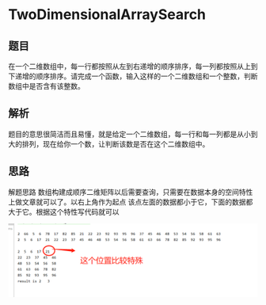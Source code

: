 # TwoDimensionalArraySearch
## 题目
在一个二维数组中，每一行都按照从左到右递增的顺序排序，每一列都按照从上到下递增的顺序排序。请完成一个函数，输入这样的一个二维数组和一个整数，判断数组中是否含有该整数。

## 解析
题目的意思很简洁而且易懂，就是给定一个二维数组，每一行和每一列都是从小到大的排列，现在给你一个数，让判断该数是否在这个二维数组中。

## 思路
解题思路 数组构建成顺序二维矩阵以后需要查询，只需要在数据本身的空间特性上做文章就可以了。以右上角作为起点 该点左面的数据都小于它，下面的数据都大于它。根据这个特性写代码就可以

![image](../img/TwoDimensionalArraySearch.png)